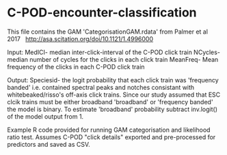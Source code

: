 # C-POD-encounter-classification
This file contains the GAM 'CategorisationGAM.rdata' from Palmer et al 2017  
 http://asa.scitation.org/doi/10.1121/1.4996000

 Input: 
 MedICI- median inter-click-interval of the C-POD click train
 NCycles- median number of cycles for the clicks in each click train
 MeanFreq- Mean frequency of the clicks in each C-POD click train 

 Output:
 Speciesid- the logit probability that each click train was 'frequency banded' i.e. contained spectral peaks and notches
 consistant with whitebeaked/risso's off-axis click trains. Since our study assumed that ESC clcik trains must be either broadband
 'broadband' or 'frequency banded' the model is binary. To estimate 'broadband' probability subtract inv.logit() of the model output 
  from 1. 

Example R code provided for running GAM categorisation and likelihood ratio test. Assumes C-POD "click details" exported and pre-processed for predictors and saved as CSV.

